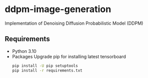 # ddpm-image-generation
Implementation of Denoising Diffusion Probabilistic Model (DDPM) 

## Requirements
- Python 3.10
- Packages Upgrade pip for installing latest tensorboard
  ```sh
  pip install -U pip setuptools
  pip install -r requirements.txt
